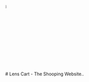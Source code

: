 <p align="left" "><img width="5%" src="https://t3.ftcdn.net/jpg/03/38/40/94/360_F_338409482_YXUbGFqQyZKJuzUHS2DnjGZGaBMJSdcr.jpg"></p> # Lens Cart - The Shooping Website..
